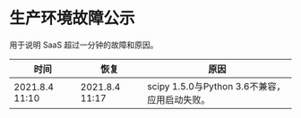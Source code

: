 # 生产环境故障公示

用于说明 SaaS 超过一分钟的故障和原因。

|时间 |恢复  | 原因|
--- | --- | ---
|2021.8.4 11:10|2021.8.4 11:17|scipy 1.5.0与Python 3.6不兼容，应用启动失败。|